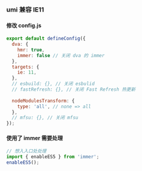 ### umi 兼容 IE11

#### 修改 config.js

```js
export default defineConfig({
  dva: {
    hmr: true,
    immer: false // 关闭 dva 的 immer
  },
  targets: {
    ie: 11,
  },
  // esbuild: {}, // 关闭 esbulid
  // fastRefresh: {}, // 关闭 Fast Refresh 热更新
  
  nodeModulesTransform: {
    type: 'all', // none => all
  },
  // mfsu: {}, // 关闭 mfsu
});
```

#### 使用了 immer 需要处理

```js
// 想入入口处处理
import { enableES5 } from 'immer';
enableES5();
```